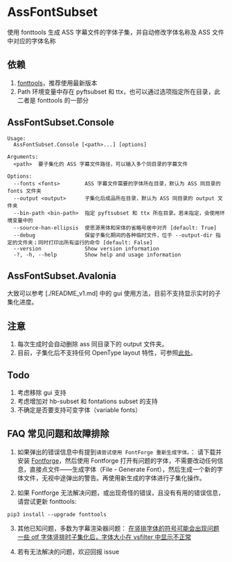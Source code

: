 # AssFontSubset

使用 fonttools 生成 ASS 字幕文件的字体子集，并自动修改字体名称及 ASS 文件中对应的字体名称

## 依赖

1. [fonttools](https://github.com/fonttools/fonttools)，推荐使用最新版本
2. Path 环境变量中存在 pyftsubset 和 ttx，也可以通过选项指定所在目录，此二者是 fonttools 的一部分

## AssFontSubset.Console

```
Usage:
  AssFontSubset.Console [<path>...] [options]

Arguments:
  <path>  要子集化的 ASS 字幕文件路径，可以输入多个同目录的字幕文件

Options:
  --fonts <fonts>        ASS 字幕文件需要的字体所在目录，默认为 ASS 同目录的 fonts 文件夹
  --output <output>      子集化后成品所在目录，默认为 ASS 同目录的 output 文件夹
  --bin-path <bin-path>  指定 pyftsubset 和 ttx 所在目录。若未指定，会使用环境变量中的
  --source-han-ellipsis  使思源黑体和宋体的省略号居中对齐 [default: True]
  --debug                保留子集化期间的各种临时文件，位于 --output-dir 指定的文件夹；同时打印出所有运行的命令 [default: False]
  --version              Show version information
  -?, -h, --help         Show help and usage information
```

## AssFontSubset.Avalonia

大致可以参考 [./README_v1.md] 中的 gui 使用方法，目前不支持显示实时的子集化进度。

## 注意

1. 每次生成时会自动删除 ass 同目录下的 output 文件夹。
2. 目前，子集化后不支持任何 OpenType layout 特性，可参照[此处](https://github.com/AmusementClub/AssFontSubset/issues/13)。

## Todo

1. 考虑移除 gui 支持
2. 考虑增加对 hb-subset 和 fontations subset 的支持
3. 不确定是否要支持可变字体（variable fonts）

## FAQ 常见问题和故障排除

1. 如果弹出的错误信息中有提到`请尝试使用 FontForge 重新生成字体。`： 请下载并安装 [Fontforge](https://fontforge.org/en-US/)，然后使用 Fontforge 打开有问题的字体，不需要改动任何信息，直接点文件——生成字体（File - Generate Font），然后生成一个新的字体文件，无视中途弹出的警告。再使用新生成的字体进行子集化操作。

2. 如果 Fontforge 无法解决问题，或出现奇怪的错误，且没有有用的错误信息，请尝试更新 fonttools:

```
pip3 install --upgrade fonttools
```

3. 其他已知问题，多数为字幕渲染器问题：
   [在竖排字体的符号可能会出现问题](https://github.com/AmusementClub/AssFontSubset/issues/5)
   [一些 otf 字体竖排时子集化后，字体大小在 vsfilter 中显示不正常](https://github.com/AmusementClub/AssFontSubset/issues/2)

4. 若有无法解决的问题，欢迎回报 issue